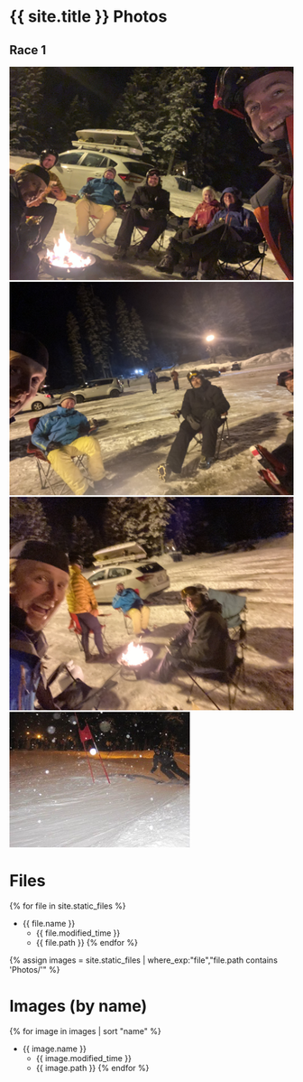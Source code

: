 # {{ site.title }} Photos

## Race 1
![](Photos/IMG_4537.jpeg)  
![](Photos/IMG_8270.jpeg)  
![](Photos/IMG_8271.jpeg)
![](Photos/IMG_8703.tiff)  

# Files
{% for file in site.static_files %}
* {{ file.name }}
    - {{ file.modified_time }}
    - {{ file.path }}
{% endfor %}

{% assign images = site.static_files | where_exp:"file","file.path contains 'Photos/'" %}
# Images (by name)
{% for image in images | sort "name" %}
* {{ image.name }}
    - {{ image.modified_time }}
    - {{ image.path }}
{% endfor %}
